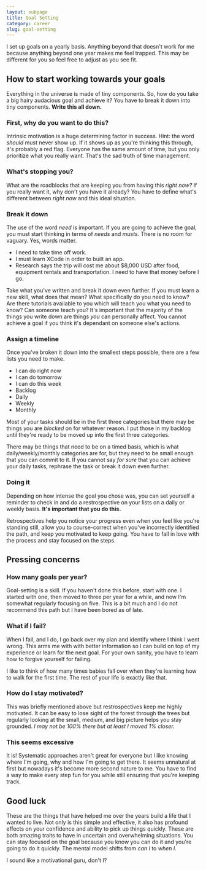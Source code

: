 ```yaml
---
layout: subpage
title: Goal Setting
category: career
slug: goal-setting
---
```

I set up goals on a yearly basis. Anything beyond that doesn't work for me because anything beyond one year makes me feel trapped. This may be different for you so feel free to adjust as you see fit.

## How to start working towards your goals

Everything in the universe is made of tiny components. So, how do you take a big hairy audacious goal and achieve it? You have to break it down into tiny components. **Write this all down.**

### First, why do you want to do this?
Intrinsic motivation is a huge determining factor in success. Hint: the word *should* must never show up. If it shows up as you're thinking this through, it's probably a red flag. Everyone has the same amount of time, but you only prioritize what you really want. That's the sad truth of time management.

### What's stopping you?
What are the roadblocks that are keeping you from having this *right now?* If you really want it, why don't you have it already? You have to define what's different between *right now* and this ideal situation.

### Break it down
The use of the word *need* is important. If you are going to achieve the goal, you must start thinking in terms of *needs* and *musts.* There is no room for vaguary. Yes, words matter.

* I need to take time off work.
* I must learn XCode in order to built an app.
* Research says the trip will cost me about $8,000 USD after food, equipment rentals and transportation. I need to have that money before I go.

Take what you've written and break it down even further. If you must learn a new skill, what does that mean? What specifically do you need to know? Are there tutorials available to you which will teach you what you need to know? Can someone teach you? It's important that the majority of the things you write down are things _you_ can personally affect. You cannot achieve a goal if you think it's dependant on someone else's actions.

### Assign a timeline
Once you've broken it down into the smallest steps possible, there are a few lists you need to make.

* I can do right now
* I can do tomorrow
* I can do this week
* Backlog
* Daily
* Weekly
* Monthly

Most of your tasks should be in the first three categories but there may be things you are _blocked_ on for whatever reason. I put those in my backlog until they're ready to be moved up into the first three categories.

There may be things that need to be on a timed basis, which is what daily/weekly/monthly categories are for, but they need to be small enough that you can commit to it. If you cannot say _for sure_ that you can achieve your daily tasks, rephrase the task or break it down even further.

### Doing it
Depending on how intense the goal you chose was, you can set yourself a reminder to check in and do a restrospective on your lists on a daily or weekly basis. **It's important that you do this.**

Retrospectives help you notice your progress even when you feel like you're standing still, allow you to course-correct when you've incorrectly identified the path, and keep you motivated to keep going. You have to fall in love with the process and stay focused on the steps.

## Pressing concerns

### How many goals per year?

Goal-setting is a skill. If you haven't done this before, start with one. I started with one, then moved to three per year for a while, and now I'm somewhat regularly focusing on five. This is a bit much and I do not recommend this path but I have been bored as of late.

### What if I fail?

When I fail, and I do, I go back over my plan and identify where I think I went wrong. This arms me with with better information so I can build on top of my experience or learn for the next goal. For your own sanity, you have to learn how to forgive yourself for failing.

I like to think of how many times babies fall over when they're learning how to walk for the first time. The rest of your life is exactly like that.

### How do I stay motivated?

This was briefly mentioned above but restrospectives keep me highly motivated. It can be easy to lose sight of the forest through the trees but regularly looking at the small, medium, and big picture helps you stay grounded. _I may not be 100% there but at least I moved 1% closer._

### This seems excessive

It is! Systematic approaches aren't great for everyone but I like knowing where I'm going, why and how I'm going to get there. It seems unnatural at first but nowadays it's become more second nature to me. You have to find a way to make every step fun for you while still ensuring that you're keeping track. 

## Good luck

These are the things that have helped me over the years build a life that I wanted to live. Not only is this simple and effective, it also has profound effects on your confidence and ability to pick up things quickly. These are both amazing traits to have in uncertain and overwhelming situations. You can stay focused on the goal because you know you can do it and you're going to do it quickly. The mental model shifts from _can I_ to _when I._ 

I sound like a motivational guru, don't I? 